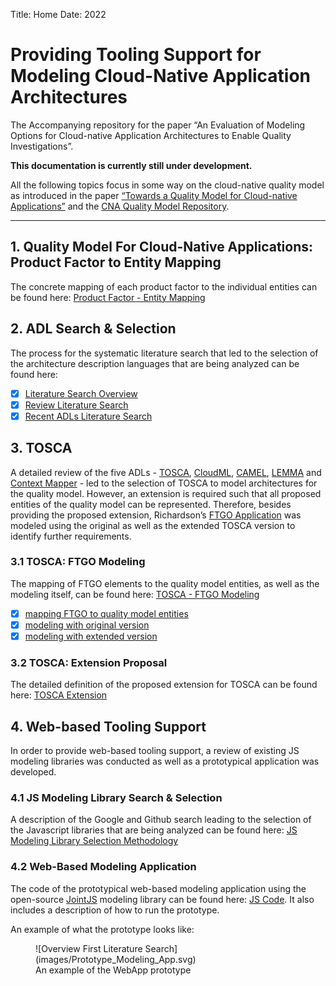 Title: Home
Date: 2022
# Providing Tooling Support for Modeling Cloud-Native Application Architectures

The Accompanying repository for the paper “An Evaluation of Modeling Options for Cloud-native Application Architectures to Enable Quality Investigations”.

__This documentation is currently still under development.__


All the following topics focus in some way on the cloud-native quality model as introduced in the paper [“Towards a Quality Model for Cloud-native Applications”](https://doi.org/10.1007/978-3-031-04718-3_7) and the [CNA Quality Model Repository](https://github.com/r0light/cna-quality-model/tree/0.1).

---------------------------------------------------------

## 1. Quality Model For Cloud-Native Applications: Product Factor to Entity Mapping

The concrete mapping of each product factor to the individual entities can be found here: [Product Factor - Entity Mapping](CNA_Mapping/index.md)


## 2. ADL Search & Selection

The process for the systematic literature search that led to the selection of the architecture description languages that are being analyzed can be found here:

- [X] [Literature Search Overview](ADL_Search/index.md)
- [X] [Review Literature Search](ADL_Search/1_Review_Search.md)
- [X] [Recent ADLs Literature Search](ADL_Search/2_Recent_ADLs_Search.md)

## 3. TOSCA

A detailed review of the five ADLs - [TOSCA](https://www.oasis-open.org/committees/tc_home.php?wg_abbrev=tosca), [CloudML](https://github.com/SINTEF-9012/cloudml), [CAMEL](https://camel-dsl.org/), [LEMMA](https://github.com/SeelabFhdo/lemma) and [Context Mapper](https://contextmapper.org/) - led to the selection of TOSCA to model architectures for the quality model. However, an extension is required such that all proposed entities of the quality model can be represented. Therefore, besides providing the proposed extension, Richardson’s [FTGO Application]( https://github.com/microservices-patterns/ftgo-application) was modeled using the original as well as the extended TOSCA version to identify further requirements.   

### 3.1 TOSCA: FTGO Modeling

The mapping of FTGO elements to the quality model entities, as well as the modeling itself, can be found here: [TOSCA - FTGO Modeling](ToscaModeling)

- [X] [mapping FTGO to quality model entities](ToscaModeling/index.md)
- [X] [modeling with original version](ToscaModeling/OriginalTosca/index.md)
- [X] [modeling with extended version](ToscaModeling/ExtendedTosca/index.md)

### 3.2 TOSCA: Extension Proposal

The detailed definition of the proposed extension for TOSCA can be found here: [TOSCA Extension](Extension/index.md)


## 4. Web-based Tooling Support

In order to provide web-based tooling support, a review of existing JS modeling libraries was conducted as well as a prototypical application was developed.

### 4.1 JS Modeling Library Search & Selection

A description of the Google and Github search leading to the selection of the Javascript libraries that are being analyzed can be found here: [JS Modeling Library Selection Methodology](Modeling_Framework_Search/index.md)

### 4.2 Web-Based Modeling Application

The code of the prototypical web-based modeling application using the open-source [JointJS](https://www.jointjs.com/) modeling library can be found here: [JS Code](https://github.com/KarolinDuerr/MA-CNA-ModelingSupport/tree/main/Modeling_WebApp). It also includes a description of how to run the prototype.

An example of what the prototype looks like:

<figure markdown>
  ![Overview First Literature Search](images/Prototype_Modeling_App.svg)
  <figcaption>An example of the WebApp prototype</figcaption>
</figure>
